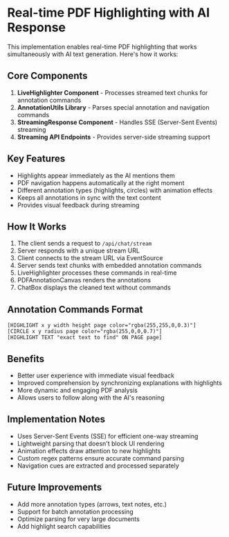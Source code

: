 # Real-time PDF Highlighting with AI Response

This implementation enables real-time PDF highlighting that works simultaneously with AI text generation. Here's how it works:

## Core Components

1. **LiveHighlighter Component** - Processes streamed text chunks for annotation commands
2. **AnnotationUtils Library** - Parses special annotation and navigation commands
3. **StreamingResponse Component** - Handles SSE (Server-Sent Events) streaming
4. **Streaming API Endpoints** - Provides server-side streaming support

## Key Features

- Highlights appear immediately as the AI mentions them
- PDF navigation happens automatically at the right moment
- Different annotation types (highlights, circles) with animation effects
- Keeps all annotations in sync with the text content
- Provides visual feedback during streaming

## How It Works

1. The client sends a request to `/api/chat/stream`
2. Server responds with a unique stream URL
3. Client connects to the stream URL via EventSource
4. Server sends text chunks with embedded annotation commands
5. LiveHighlighter processes these commands in real-time
6. PDFAnnotationCanvas renders the annotations
7. ChatBox displays the cleaned text without commands

## Annotation Commands Format

```
[HIGHLIGHT x y width height page color="rgba(255,255,0,0.3)"]
[CIRCLE x y radius page color="rgba(255,0,0,0.7)"]
[HIGHLIGHT TEXT "exact text to find" ON PAGE page]
```

## Benefits

- Better user experience with immediate visual feedback
- Improved comprehension by synchronizing explanations with highlights
- More dynamic and engaging PDF analysis
- Allows users to follow along with the AI's reasoning

## Implementation Notes

- Uses Server-Sent Events (SSE) for efficient one-way streaming
- Lightweight parsing that doesn't block UI rendering
- Animation effects draw attention to new highlights
- Custom regex patterns ensure accurate command parsing
- Navigation cues are extracted and processed separately

## Future Improvements

- Add more annotation types (arrows, text notes, etc.)
- Support for batch annotation processing
- Optimize parsing for very large documents
- Add highlight search capabilities